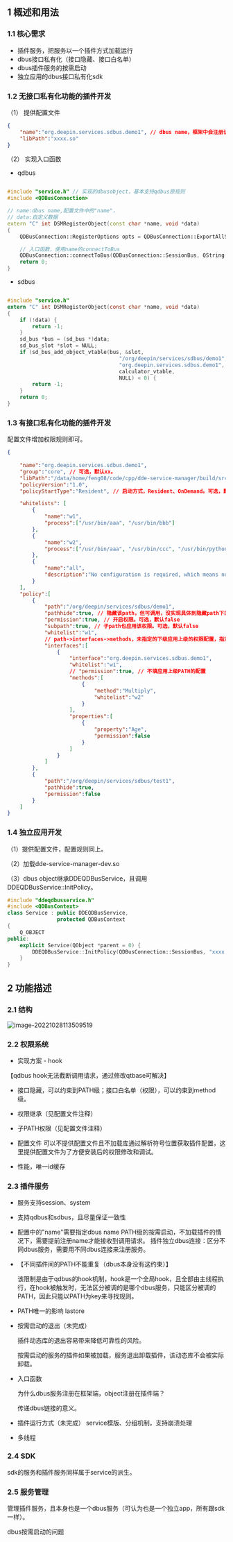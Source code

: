

## 1 概述和用法

### 1.1 核心需求

- 插件服务，把服务以一个插件方式加载运行
- dbus接口私有化（接口隐藏、接口白名单）
- dbus插件服务的按需启动
- 独立应用的dbus接口私有化sdk



### 1.2 无接口私有化功能的插件开发

（1） 提供配置文件

```json
{
    "name":"org.deepin.services.sdbus.demo1", // dbus name，框架中会注册该name
    "libPath":"xxxx.so"
}
```

（2） 实现入口函数

- qdbus

```c++

#include "service.h" // 实现的dbusobject，基本支持qdbus原规则
#include <QDBusConnection>

// name:dbus name,配置文件中的"name"，
// data:自定义数据
extern "C" int DSMRegisterObject(const char *name, void *data)
{
    QDBusConnection::RegisterOptions opts = QDBusConnection::ExportAllSlots | QDBusConnection::ExportAllSignals | QDBusConnection::ExportAllProperties;

    // 入口函数，使用name的connectToBus
    QDBusConnection::connectToBus(QDBusConnection::SessionBus, QString(name)).registerObject("/org/deepin/services/demo1", new Service(), opts); 
    return 0;
}

```

- sdbus

```c

#include "service.h"
extern "C" int DSMRegisterObject(const char *name, void *data)
{
    if (!data) {
        return -1;
    }
    sd_bus *bus = (sd_bus *)data;
    sd_bus_slot *slot = NULL;
    if (sd_bus_add_object_vtable(bus, &slot,
                                    "/org/deepin/services/sdbus/demo1",
                                    "org.deepin.services.sdbus.demo1",
                                    calculator_vtable,
                                    NULL) < 0) {
        return -1;
    }
    return 0;
}
```



### 1.3 有接口私有化功能的插件开发

配置文件增加权限规则即可。

```json
{
    
    "name":"org.deepin.services.sdbus.demo1",
    "group":"core", // 可选，默认xx。
    "libPath":"/data/home/feng08/code/cpp/dde-service-manager/build/src/plugin-sdbus/demo1/libdde-service-manager-pluginsdbus-demo1.so",
    "policyVersion":"1.0",
    "policyStartType":"Resident", // 启动方式，Resident、OnDemand。可选，默认Resident。

    "whitelists": [
        {
            "name":"w1", 
            "process":["/usr/bin/aaa", "/usr/bin/bbb"]
        },
        {
            "name":"w2", 
            "process":["/usr/bin/aaa", "/usr/bin/ccc", "/usr/bin/python3"]
        },
        {
            "name":"all", 
            "description":"No configuration is required, which means no restrictions"
        }
    ],
    "policy":[
        {
            "path":"/org/deepin/services/sdbus/demo1", 
            "pathhide":true, // 隐藏该path，但可调用，没实现具体到隐藏path下的method。可选，默认false
            "permission":true, // 开启权限。可选，默认false
            "subpath":true, // 子path也应用该权限。可选，默认false
            "whitelist":"w1",
            // path->interfaces->methods，未指定的下级应用上级的权限配置，指定了的覆盖上级配置
            "interfaces":[
                {
                    "interface":"org.deepin.services.sdbus.demo1",
                    "whitelist":"w1", 
                    // "permission":true, // 不填应用上级PATH的配置
                    "methods":[
                        {
                            "method":"Multiply",
                            "whitelist":"w2"
                        }
                    ],
                    "properties":[
                        {
                            "property":"Age",
                            "permission":false
                        }
                    ]
                }
            ]
        },
        {
            "path":"/org/deepin/services/sdbus/test1", 
            "pathhide":true,
            "permission":false
        }
    ]
}
```



### 1.4 独立应用开发

（1）提供配置文件，配置规则同上。

（2）加载dde-service-manager-dev.so

（3）dbus object继承DDEQDBusService，且调用DDEQDBusService::InitPolicy。

```c++
#include "ddeqdbusservice.h"
#include <QDBusContext>
class Service : public DDEQDBusService,
                protected QDBusContext
{
    Q_OBJECT
public:
    explicit Service(QObject *parent = 0) {
        DDEQDBusService::InitPolicy(QDBusConnection::SessionBus, "xxxx.json");
    }
}
```



## 2 功能描述

### 2.1 结构

![image-20221028113509519](.mdImages/image-20221028113509519.png)

### 2.2 权限系统

- 实现方案 - hook

【qdbus hook无法截断调用请求，通过修改qtbase可解决】

- 接口隐藏，可以约束到PATH级；接口白名单（权限），可以约束到method级。
- 权限继承（见配置文件注释）

- 子PATH权限（见配置文件注释）

- 配置文件
  可以不提供配置文件且不加载库通过解析符号位置获取插件配置，这里提供配置文件为了方便安装后的权限修改和调试。
- 性能，唯一id缓存



### 2.3 插件服务

- 服务支持session、system

- 支持qdbus和sdbus，且尽量保证一致性

- 配置中的"name"需要指定dbus name
  PATH级的按需启动，不加载插件的情况下，需要提前注册name才能接收到调用请求。
  插件独立dbus连接：区分不同dbus服务，需要用不同dbus连接来注册服务。

- 【不同插件间的PATH不能重复（dbus本身没有这约束）】

  该限制是由于qdbus的hook机制，hook是一个全局hook，且全部由主线程执行，在hook被触发时，无法区分被调的是哪个dbus服务，只能区分被调的PATH，因此只能以PATH为key来寻找规则。

- PATH唯一的影响
  lastore

- 按需启动的退出（未完成）

  插件动态库的退出容易带来降低可靠性的风险。

  按需启动的服务的插件如果被加载，服务退出卸载插件，该动态库不会被实际卸载。

- 入口函数

  为什么dbus服务注册在框架端，object注册在插件端？

  传递dbus链接的意义。

- 插件运行方式（未完成）
  service模版、分组机制，支持崩溃处理

- 多线程

  

### 2.4 SDK

sdk的服务和插件服务同样属于service的派生。

### 2.5 服务管理

管理插件服务，且本身也是一个dbus服务（可认为也是一个独立app，所有跟sdk一样）。





dbus按需启动的问题



